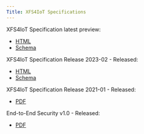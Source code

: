 ```yaml
---
Title: XFS4IoT Specifications
---
```


XFS4IoT Specification latest preview:
- [HTML](html/index.html)
- [Schema](schema_output/schema_latest_preview.json)

XFS4IoT Specification Release 2023-02 - Released:
- [HTML](2023-02/index.html)
- [Schema](2023-02/Schema_2023-02.json)

XFS4IoT Specification Release 2021-01 - Released:
- [PDF](pdf/XFS4IoT-Release-2021-1-Release-Candidate.pdf)

End-to-End Security v1.0 - Released:
- [PDF](<pdf/XFS Generic E2E Release Candidate.pdf>)

